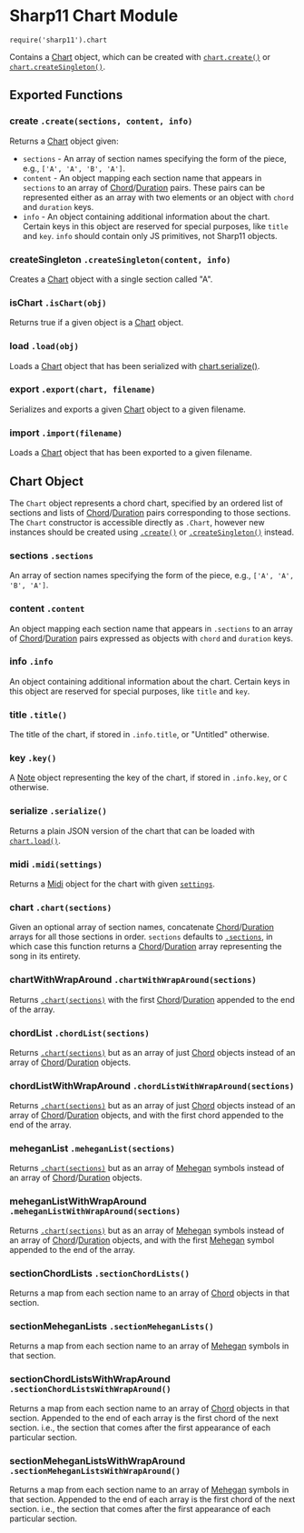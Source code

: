 # Sharp11 Chart Module
`require('sharp11').chart`

Contains a [Chart](#chart-object) object, which can be created with [`chart.create()`](#module-create) or [`chart.createSingleton()`](#module-create-singleton).

## <a name="module"></a> Exported Functions
### <a name="module-create"></a> create `.create(sections, content, info)`
Returns a [Chart](#chart-object) object given:
* `sections` - An array of section names specifying the form of the piece, e.g., `['A', 'A', 'B', 'A']`.
* `content` - An object mapping each section name that appears in `sections` to an array of [Chord](chord.md#chord-object)/[Duration](duration.md#duration-object) pairs.  These pairs can be represented either as an array with two elements or an object with `chord` and `duration` keys.
* `info` - An object containing additional information about the chart.  Certain keys in this object are reserved for special purposes, like `title` and `key`.  `info` should contain only JS primitives, not Sharp11 objects.

### <a name="module-create-singleton"></a> createSingleton `.createSingleton(content, info)`
Creates a [Chart](#chart-object) object with a single section called "A".

### <a name="module-is-chart"></a> isChart `.isChart(obj)`
Returns true if a given object is a [Chart](#chart-object) object.

### <a name="module-load"></a> load `.load(obj)`
Loads a [Chart](#chart-object) object that has been serialized with [chart.serialize()](#chart-serialize).

### <a name="module-export"></a> export `.export(chart, filename)`
Serializes and exports a given [Chart](#chart-object) object to a given filename.

### <a name="module-import"></a> import `.import(filename)`
Loads a [Chart](#chart-object) object that has been exported to a given filename.


## <a name="chart-object"></a> Chart Object
The `Chart` object represents a chord chart, specified by an ordered list of sections and lists of [Chord](chord.md#chord-object)/[Duration](duration.md#duration-object) pairs corresponding to those sections.  The `Chart` constructor is accessible directly as `.Chart`, however new instances should be created using [`.create()`](#module-create) or [`.createSingleton()`](#module-create-singleton) instead.

### <a name="chart-sections"></a> sections `.sections`
An array of section names specifying the form of the piece, e.g., `['A', 'A', 'B', 'A']`.

### <a name="chart-content"></a> content `.content`
An object mapping each section name that appears in `.sections` to an array of [Chord](chord.md#chord-object)/[Duration](duration.md#duration-object) pairs expressed as objects with `chord` and `duration` keys.

### <a name="chart-info"></a> info `.info`
An object containing additional information about the chart.  Certain keys in this object are reserved for special purposes, like `title` and `key`.

### <a name="chart-title"></a> title `.title()`
The title of the chart, if stored in `.info.title`, or "Untitled" otherwise.

### <a name="chart-key"></a> key `.key()`
A [Note](note.md#note-object) object representing the key of the chart, if stored in `.info.key`, or `C` otherwise.

### <a name="chart-serialize"></a> serialize `.serialize()`
Returns a plain JSON version of the chart that can be loaded with [`chart.load()`](#module-load).

### <a name="chart-midi"></a> midi `.midi(settings)`
Returns a [Midi](midi.md#midi-object) object for the chart with given [`settings`](midi.md#midi-settings).

### <a name="chart-chart"></a> chart `.chart(sections)`
Given an optional array of section names, concatenate [Chord](chord.md#chord-object)/[Duration](duration.md#duration-object) arrays for all those sections in order.  `sections` defaults to [`.sections`](#chart-sections), in which case this function returns a [Chord](chord.md#chord-object)/[Duration](duration.md#duration-object) array representing the song in its entirety.

### <a name="chart-chart-with-wrap-around"></a> chartWithWrapAround `.chartWithWrapAround(sections)`
Returns [`.chart(sections)`](#chart-chart) with the first [Chord](chord.md#chord-object)/[Duration](duration.md#duration-object) appended to the end of the array.

### <a name="chart-chord-list"></a> chordList `.chordList(sections)`
Returns [`.chart(sections)`](#chart-chart) but as an array of just [Chord](chord.md#chord-object) objects instead of an array of [Chord](chord.md#chord-object)/[Duration](duration.md#duration-object) objects.

### <a name="chart-chord-list-with-wrap-around"></a> chordListWithWrapAround `.chordListWithWrapAround(sections)`
Returns [`.chart(sections)`](#chart-chart) but as an array of just [Chord](chord.md#chord-object) objects instead of an array of [Chord](chord.md#chord-object)/[Duration](duration.md#duration-object) objects, and with the first chord appended to the end of the array.

### <a name="chart-mehegan-list"></a> meheganList `.meheganList(sections)`
Returns [`.chart(sections)`](#chart-chart) but as an array of [Mehegan](mehegan.md#mehegan-object) symbols instead of an array of [Chord](chord.md#chord-object)/[Duration](duration.md#duration-object) objects.

### <a name="chart-mehegan-list-with-wrap-around"></a> meheganListWithWrapAround `.meheganListWithWrapAround(sections)`
Returns [`.chart(sections)`](#chart-chart) but as an array of [Mehegan](mehegan.md#mehegan-object) symbols instead of an array of [Chord](chord.md#chord-object)/[Duration](duration.md#duration-object) objects, and with the first [Mehegan](mehegan.md#mehegan-object) symbol appended to the end of the array.

### <a name="chart-section-chord-lists"></a> sectionChordLists `.sectionChordLists()`
Returns a map from each section name to an array of [Chord](chord.md#chord-object) objects in that section.

### <a name="chart-section-mehegan-lists"></a> sectionMeheganLists `.sectionMeheganLists()`
Returns a map from each section name to an array of [Mehegan](mehegan.md#mehegan-object) symbols in that section.

### <a name="chart-section-chord-lists-with-wrap-around"></a> sectionChordListsWithWrapAround `.sectionChordListsWithWrapAround()`
Returns a map from each section name to an array of [Chord](chord.md#chord-object) objects in that section.  Appended to the end of each array is the first chord of the next section. i.e., the section that comes after the first appearance of each particular section.

### <a name="chart-section-mehegan-lists-with-wrap-around"></a> sectionMeheganListsWithWrapAround `.sectionMeheganListsWithWrapAround()`
Returns a map from each section name to an array of [Mehegan](mehegan.md#mehegan-object) symbols in that section.  Appended to the end of each array is the first chord of the next section. i.e., the section that comes after the first appearance of each particular section.
